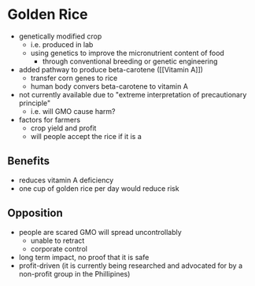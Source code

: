 # Golden Rice
- genetically modified crop
	- i.e. produced in lab
	- using genetics to improve the micronutrient content of food
		- through conventional breeding or genetic engineering
- added pathway to produce beta-carotene ([[Vitamin A]])
	- transfer corn genes to rice
	- human body convers beta-carotene to vitamin A
- not currently available due to "extreme interpretation of precautionary principle"
	- i.e. will GMO cause harm?
- factors for farmers
	- crop yield and profit
	- will people accept the rice if it is a
## Benefits
- reduces vitamin A deficiency
- one cup of golden rice per day would reduce risk
## Opposition
- people are scared GMO will spread uncontrollably
	- unable to retract
	- corporate control
- long term impact, no proof that it is safe
- profit-driven (it is currently being researched and advocated for by a non-profit group in the Phillipines)
